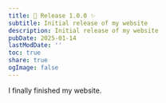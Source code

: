 ```yaml
---
title: 🎉 Release 1.0.0 ✨ 
subtitle: Initial release of my website
description: Initial release of my website
pubDate: 2025-01-14
lastModDate: ''
toc: true
share: true
ogImage: false
---
```


I finally finished my website.
